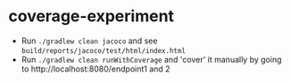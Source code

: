 # coverage-experiment

* Run `./gradlew clean jacoco` and see `build/reports/jacoco/test/html/index.html`
* Run `./gradlew clean runWithCoverage` and 'cover' it manually by going to http://localhost:8080/endpoint1 and 2
